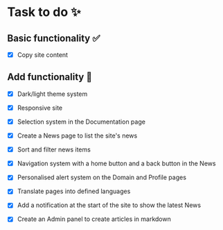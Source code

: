 # Task to do ✨

## Basic functionality ✅

- [x] Copy site content

## Add functionality 🎈

- [x] Dark/light theme system
- [x] Responsive site
- [x] Selection system in the Documentation page
- [x] Create a News page to list the site's news
- [x] Sort and filter news items
- [x] Navigation system with a home button and a back button in the News
- [x] Personalised alert system on the Domain and Profile pages
- [x] Translate pages into defined languages
- [x] Add a notification at the start of the site to show the latest News
- [x] Create an Admin panel to create articles in markdown

